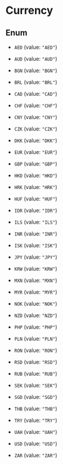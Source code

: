 

# Currency

## Enum


* `AED` (value: `"AED"`)

* `AUD` (value: `"AUD"`)

* `BGN` (value: `"BGN"`)

* `BRL` (value: `"BRL"`)

* `CAD` (value: `"CAD"`)

* `CHF` (value: `"CHF"`)

* `CNY` (value: `"CNY"`)

* `CZK` (value: `"CZK"`)

* `DKK` (value: `"DKK"`)

* `EUR` (value: `"EUR"`)

* `GBP` (value: `"GBP"`)

* `HKD` (value: `"HKD"`)

* `HRK` (value: `"HRK"`)

* `HUF` (value: `"HUF"`)

* `IDR` (value: `"IDR"`)

* `ILS` (value: `"ILS"`)

* `INR` (value: `"INR"`)

* `ISK` (value: `"ISK"`)

* `JPY` (value: `"JPY"`)

* `KRW` (value: `"KRW"`)

* `MXN` (value: `"MXN"`)

* `MYR` (value: `"MYR"`)

* `NOK` (value: `"NOK"`)

* `NZD` (value: `"NZD"`)

* `PHP` (value: `"PHP"`)

* `PLN` (value: `"PLN"`)

* `RON` (value: `"RON"`)

* `RSD` (value: `"RSD"`)

* `RUB` (value: `"RUB"`)

* `SEK` (value: `"SEK"`)

* `SGD` (value: `"SGD"`)

* `THB` (value: `"THB"`)

* `TRY` (value: `"TRY"`)

* `UAH` (value: `"UAH"`)

* `USD` (value: `"USD"`)

* `ZAR` (value: `"ZAR"`)



